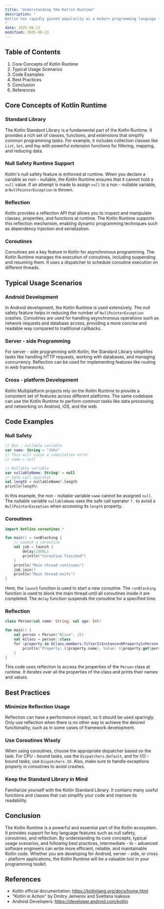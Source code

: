 ```yaml
---
title: "Understanding the Kotlin Runtime"
description: "
Kotlin has rapidly gained popularity as a modern programming language for Android development, server - side programming, and more. At the heart of Kotlin's execution lies the Kotlin Runtime. The Kotlin Runtime is a set of libraries and components that provide essential functionality for running Kotlin code. It bridges the gap between the high - level Kotlin language features and the underlying platform (such as the Java Virtual Machine in the case of JVM - based Kotlin).  This blog post aims to provide intermediate - to - advanced software engineers with a comprehensive understanding of the Kotlin Runtime, including its core concepts, typical usage scenarios, and best practices.
"
date: 2025-08-23
modified: 2025-08-23
---
```


## Table of Contents
1. Core Concepts of Kotlin Runtime
2. Typical Usage Scenarios
3. Code Examples
4. Best Practices
5. Conclusion
6. References

## Core Concepts of Kotlin Runtime

### Standard Library
The Kotlin Standard Library is a fundamental part of the Kotlin Runtime. It provides a rich set of classes, functions, and extensions that simplify common programming tasks. For example, it includes collection classes like `List`, `Set`, and `Map` with powerful extension functions for filtering, mapping, and reducing data.

### Null Safety Runtime Support
Kotlin's null safety feature is enforced at runtime. When you declare a variable as non - nullable, the Kotlin Runtime ensures that it cannot hold a `null` value. If an attempt is made to assign `null` to a non - nullable variable, a `NullPointerException` is thrown.

### Reflection
Kotlin provides a reflection API that allows you to inspect and manipulate classes, properties, and functions at runtime. The Kotlin Runtime supports this reflection mechanism, enabling dynamic programming techniques such as dependency injection and serialization.

### Coroutines
Coroutines are a key feature in Kotlin for asynchronous programming. The Kotlin Runtime manages the execution of coroutines, including suspending and resuming them. It uses a dispatcher to schedule coroutine execution on different threads.

## Typical Usage Scenarios

### Android Development
In Android development, the Kotlin Runtime is used extensively. The null safety feature helps in reducing the number of `NullPointerException` crashes. Coroutines are used for handling asynchronous operations such as network requests and database access, providing a more concise and readable way compared to traditional callbacks.

### Server - side Programming
For server - side programming with Kotlin, the Standard Library simplifies tasks like handling HTTP requests, working with databases, and managing concurrency. Reflection can be used for implementing features like routing in web frameworks.

### Cross - platform Development
Kotlin Multiplatform projects rely on the Kotlin Runtime to provide a consistent set of features across different platforms. The same codebase can use the Kotlin Runtime to perform common tasks like data processing and networking on Android, iOS, and the web.

## Code Examples

### Null Safety
```kotlin
// Non - nullable variable
var name: String = "John"
// This will cause a compilation error
// name = null 

// Nullable variable
var nullableName: String? = null
// Safe call operator
val length = nullableName?.length
println(length) 
```
In this example, the non - nullable variable `name` cannot be assigned `null`. The nullable variable `nullableName` uses the safe call operator `?.` to avoid a `NullPointerException` when accessing its `length` property.

### Coroutines
```kotlin
import kotlinx.coroutines.*

fun main() = runBlocking {
    // Launch a coroutine
    val job = launch {
        delay(1000L)
        println("Coroutine finished")
    }
    println("Main thread continues")
    job.join()
    println("Main thread exits")
}
```
Here, the `launch` function is used to start a new coroutine. The `runBlocking` function is used to block the main thread until all coroutines inside it are completed. The `delay` function suspends the coroutine for a specified time.

### Reflection
```kotlin
class Person(val name: String, val age: Int)

fun main() {
    val person = Person("Alice", 25)
    val kClass = person::class
    for (property in kClass.members.filterIsInstance<KProperty1<Person, *>>()) {
        println("Property: ${property.name}, Value: ${property.get(person)}")
    }
}
```
This code uses reflection to access the properties of the `Person` class at runtime. It iterates over all the properties of the class and prints their names and values.

## Best Practices

### Minimize Reflection Usage
Reflection can have a performance impact, so it should be used sparingly. Only use reflection when there is no other way to achieve the desired functionality, such as in some cases of framework development.

### Use Coroutines Wisely
When using coroutines, choose the appropriate dispatcher based on the task. For CPU - bound tasks, use the `Dispatchers.Default`, and for I/O - bound tasks, use `Dispatchers.IO`. Also, make sure to handle exceptions properly in coroutines to avoid crashes.

### Keep the Standard Library in Mind
Familiarize yourself with the Kotlin Standard Library. It contains many useful functions and classes that can simplify your code and improve its readability.

## Conclusion
The Kotlin Runtime is a powerful and essential part of the Kotlin ecosystem. It provides support for key language features such as null safety, coroutines, and reflection. By understanding its core concepts, typical usage scenarios, and following best practices, intermediate - to - advanced software engineers can write more efficient, reliable, and maintainable Kotlin code. Whether you are developing for Android, server - side, or cross - platform applications, the Kotlin Runtime will be a valuable tool in your programming toolkit.

## References
- Kotlin official documentation: https://kotlinlang.org/docs/home.html
- "Kotlin in Action" by Dmitry Jemerov and Svetlana Isakova
- Android Developers: https://developer.android.com/kotlin

